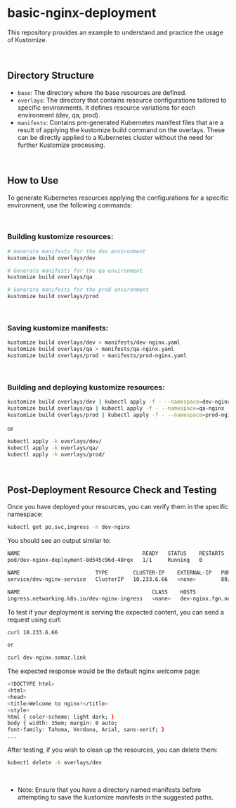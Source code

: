 # basic-nginx-deployment

This repository provides an example to understand and practice the usage of Kustomize.

<br/>

## Directory Structure

- `base`: The directory where the base resources are defined.
- `overlays`: The directory that contains resource configurations tailored to specific environments. It defines resource variations for each environment (dev, qa, prod).
- `manifests`: Contains pre-generated Kubernetes manifest files that are a result of applying the kustomize build command on the overlays. These can be directly applied to a Kubernetes cluster without the need for further Kustomize processing.

<br/>

## How to Use

To generate Kubernetes resources applying the configurations for a specific environment, use the following commands:

<br/>

### Building kustomize resources:

```bash
# Generate manifests for the dev environment
kustomize build overlays/dev

# Generate manifests for the qa environment
kustomize build overlays/qa

# Generate manifests for the prod environment
kustomize build overlays/prod
```

<br/>

### Saving kustomize manifests:
```bash
kustomize build overlays/dev > manifests/dev-nginx.yaml
kustomize build overlays/qa > manifests/qa-nginx.yaml
kustomize build overlays/prod > manifests/prod-nginx.yaml
```

<br/>

### Building and deploying kustomize resources:
```bash
kustomize build overlays/dev | kubectl apply -f - --namespace=dev-nginx
kustomize build overlays/qa | kubectl apply -f - --namespace=qa-nginx
kustomize build overlays/prod | kubectl apply -f - --namespace=prod-nginx
```

or

```bash
kubectl apply -k overlays/dev/
kubectl apply -k overlays/qa/
kubectl apply -k overlays/prod/
```

<br/>

## Post-Deployment Resource Check and Testing

Once you have deployed your resources, you can verify them in the specific namespace:
```bash
kubectl get po,svc,ingress -n dev-nginx
```

You should see an output similar to:
```bash
NAME                                       READY   STATUS    RESTARTS   AGE
pod/dev-nginx-deployment-8d545c96d-48rqx   1/1     Running   0          2m37s

NAME                        TYPE        CLUSTER-IP    EXTERNAL-IP   PORT(S)   AGE
service/dev-nginx-service   ClusterIP   10.233.6.66   <none>        80/TCP    2m37s

NAME                                          CLASS    HOSTS                        ADDRESS        PORTS   AGE
ingress.networking.k8s.io/dev-nginx-ingress   <none>   dev-nginx.fgn.nerdystar.io   10.10.100.22   80      2m37s


```

To test if your deployment is serving the expected content, you can send a request using curl:
```bash
curl 10.233.6.66

or

curl dev-nginx.somaz.link
```

The expected response would be the default nginx welcome page:
```bash
<!DOCTYPE html>
<html>
<head>
<title>Welcome to nginx!</title>
<style>
html { color-scheme: light dark; }
body { width: 35em; margin: 0 auto;
font-family: Tahoma, Verdana, Arial, sans-serif; }
...
```

After testing, if you wish to clean up the resources, you can delete them:
```bash
kubectl delete -k overlays/dev
```

<br/>

- Note: Ensure that you have a directory named manifests before attempting to save the kustomize manifests in the suggested paths.
